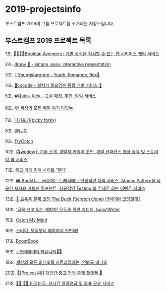 # 2019-projectsinfo
부스트캠프 2019의 그룹 프로젝트를 소개하는 저장소입니다.



<h2>부스트캠프 2019 프로젝트 목록</h2>

1조. [👨‍💻👩‍💻Boolean Avengers : 개발 상식을 점검할 수 있는 웹 시리어스 게임 서비스](https://github.com/connect-foundation/2019-01)

2조. [dropy 🐣 - simple, easy, interactive presentation](https://github.com/connect-foundation/2019-02)

3조. [✨Youngstargram - Youth, Romance, flex🤟](https://github.com/connect-foundation/2019-03)

4조. [🥥cocode - 설치가 필요없는 통합 개발 서비스 🥥](https://github.com/connect-foundation/2019-04)

5조. [⚽️Quick-Kick - 풋살 매칭, 추천, 알림 서비스](https://github.com/connect-foundation/2019-05)

6조. [📪 세상의 모든 메일 여기 다잇누](https://github.com/connect-foundation/2019-06)

7조. [피키포키(picky forky)](https://github.com/connect-foundation/2019-07)

8조. [SNUG](https://github.com/connect-foundation/2019-08)

9조. [TryCatch](https://github.com/connect-foundation/2019-09)

10조. [📺wedev(); 기술 소개, 개발자 커리어 조언, 개발 컨퍼런스 영상 공유 및 스트리밍 웹 서비스](https://github.com/connect-foundation/2019-10)

11조. [중고 거래 경매 사이트 '팔다'](https://github.com/connect-foundation/2019-11)

12조. [🎟 BookUs - 급증하는 트래픽에도 안정적인 예약 서비스, Atomic Pattern을 적용한 재사용 가능한 컴포넌트, 실용적인 Testing 을 주제로 하는 이벤트 서비스](https://github.com/connect-foundation/2019-12)

13조. [🐥 교육용 블록 코딩 The Duck (Scratch clone) 더덕이랑 코딩할래?](https://github.com/connect-foundation/2019-13)

14조. [‘글을 쓰고 읽는 개발자’ 모두를 위한 에디터, boostWriter](https://github.com/connect-foundation/2019-14)

15조. [Catch My Mind](https://github.com/connect-foundation/2019-15)

16조. [스터디, 모집부터 예약까지 한번에!](https://github.com/connect-foundation/2019-16)

17조. [BoostBook](https://github.com/connect-foundation/2019-17)

18조. [💡크리에이터 커뮤니티🎨🎼](https://github.com/connect-foundation/2019-18)

19조. [세상의 모든 비디오를 스트리밍하는, 안봐도 비디오](https://github.com/connect-foundation/2019-19)

20조. [🦉[Project 48] 개인간 중고 거래 중계 플랫폼 🦉](https://github.com/connect-foundation/2019-20)

21조. [🙋‍♀️ 🙋‍♂️  바글바글: 실시간 질의응답 및 투표 공유 서비스](https://github.com/connect-foundation/2019-21)
